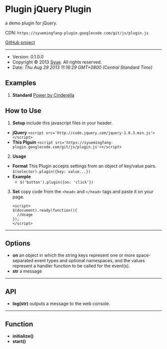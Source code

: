 ﻿# Plugin jQuery Plugin
  a demo plugin for jQuery. 

  CDN: `https://syuemingfang-plugin.googlecode.com/git/js/plugin.js`

  [GitHub project](https://github.com/syuemingfang/syuemingfang-plugin)

**************************************************************************************************


+ Version: 0.1.0.0
+ Copyright © 2013 [Syue](mailto:syuemingfang@gmail.com). All rights reserved.
+ Date: *Thu Aug 29 2013 11:16:29 GMT+0800 (Central Standard Time)*

## Examples
 1. **Standard** [Power by Cinderella](http://html.cxm.tw/?url=https://raw.github.com/syuemingfang/syuemingfang-plugin/master/example.html)

## How to Use
 1. **Setup** include this javascript files in your header.
  + **jQuery**
   `<script src='http://code.jquery.com/jquery-1.8.3.min.js'></script>`
  + **This Plguin**
   `<script src='https://syuemingfang-plugin.googlecode.com/git/js/plugin.js'></script>`
 2. **Usage**
  + **Format**  This Plugin accepts settings from an object of key/value pairs.
   `$(selector).plugin({key: value...})`
  + **Example**
     + `$('button').plugin({on: 'click'})`
 3. **Set** copy code from the `<head>` and `</head>` tags and paste it on your page.

        <script>
        $(document).ready(function(){
          //Usage
        });
        </script>

**************************************************************************************************
 
## Options
+ **on** an object in which the string keys represent one or more space-separated event types and optional namespaces, and the values represent a handler function to be called for the event(s).
+ **str** a message
 
****************************************************************************************************
## API
+ **log(str)** outputs a message to the web console.
 
****************************************************************************************************
## Function
+ **initialize()**
+ **start()**